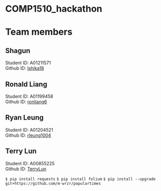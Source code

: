 # COMP1510_hackathon

# Team members

## Shagun  
Student ID: A01211571  
Github ID: [Ishika18](https://github.com/Ishika18)  

## Ronald Liang  
Student ID: A01199458  
Github ID: [ronliang6](https://github.com/ronliang6)  

## Ryan Leung  
Student ID: A01204521  
Github ID: [rleung1004](https://github.com/rleung1004)  

## Terry Lun  
Student ID: A00855225  
Github ID: [TerryLun](https://github.com/TerryLun)  


`$ pip install requests`
`$ pip install folium`
`$ pip install --upgrade git+https://github.com/m-wrzr/populartimes`
